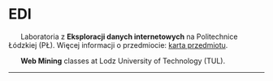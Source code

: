 # EDI

<img src="https://static.dwcdn.net/css/flag-icons/flags/4x3/pl.svg" height="10" width="20"> Laboratoria z **Eksploracji danych internetowych** na Politechnice Łódzkiej (PŁ). Więcej informacji o przedmiocie: [karta przedmiotu](https://programy.p.lodz.pl/ectslabel-web/przedmiot_3.jsp?l=pl&idPrzedmiotu=172833&pkId=1149&s=2&j=0&w=informatyka%20stosowana&v=3).

<img src="https://static.dwcdn.net/css/flag-icons/flags/4x3/gb.svg" height="10" width="20"> **Web Mining** classes at Lodz University of Technology (TUL).

---
